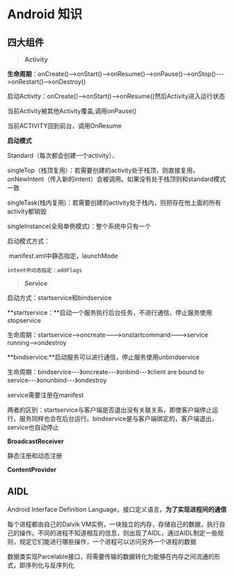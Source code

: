 # Android 知识

## 四大组件

> **Activity**

**生命周期**：onCreate()-->onStart()-->onResume()-->onPause()-->onStop()--->onRestart()-->onDestroy()

启动Activity：onCreate()-->onStart()-->onResume()然后Activity进入运行状态

当前Activity被其他Activity覆盖,调用onPause()

当前ACTIVITY回到前台，调用OnResume

**启动模式**

Standard（每次都会创建一个activity）、

singleTop（栈顶复用）：若需要创建的activity处于栈顶，则直接复用，onNewIntent（传入新的intent）会被调用。如果没有处于栈顶则和standard模式一致

singleTask(栈内复用)：若需要创建的activity处于栈内，则把存在他上面的所有activity都销毁

singleInstance(全局单例模式)：整个系统中只有一个

启动模式方式：

​       manifest.xml中静态指定，launchMode

   	intent中动态指定：addFlags

> **Service**

启动方式：startservice和bindservice

**startservice：**启动一个服务执行后台任务，不进行通信，停止服务使用stopservice

生命周期：startservice—>oncreate--->onstartcommand--->service running—>ondestroy

**bindservice:**启动服务可以进行通信，停止服务使用unbindservice

生命周期：bindservice---》oncreate---》onbind---》client are bound to service---》onunbind---》ondestroy

service需要注册在manifest

两者的区别：startservice与客户端是否退出没有关联关系，即使客户端停止运行，服务同样也会在后台运行。bindservice是与客户端绑定的，客户端退出，service也自动停止

**BroadcastReceiver**

静态注册和动态注册

**ContentProvider**

## AIDL

Android Interface Definition Language，接口定义语言，**为了实现进程间的通信**

每个进程都由自己的Dalvik VM实例，一块独立的内存，存储自己的数据，执行自己的操作。不同的进程不知道相互的信息，则出现了AIDL，通过AIDL制定一些规则，规定它们能进行哪些操作，一个进程可以访问另外一个进程的数据

数据类实现Parcelable接口，将需要传输的数据转化为能够在内存之间流通的形式，即序列化与反序列化